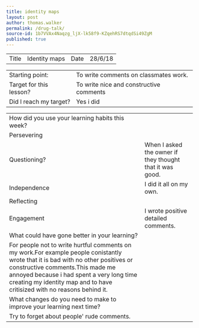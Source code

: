 ```yaml
---
title: identity maps
layout: post
author: thomas.walker
permalink: /drug-talk/
source-id: 1b7VVAx4Naqzg_ljX-lk58f9-KZqehRS7dtqdSi49ZgM
published: true
---
```

<table>
  <tr>
    <td>Title</td>
    <td>Identity maps</td>
    <td>Date</td>
    <td>28/6/18</td>
  </tr>
</table>


<table>
  <tr>
    <td>Starting point:</td>
    <td>To write comments on classmates work.</td>
  </tr>
  <tr>
    <td>Target for this lesson?</td>
    <td>To write nice and constructive comments</td>
  </tr>
  <tr>
    <td>Did I reach my target? </td>
    <td>Yes i did</td>
  </tr>
</table>


<table>
  <tr>
    <td>How did you use your learning habits this week? </td>
    <td></td>
  </tr>
  <tr>
    <td>Persevering</td>
    <td></td>
  </tr>
  <tr>
    <td>Questioning?</td>
    <td>When I asked the owner if they thought that it was good.</td>
  </tr>
  <tr>
    <td>Independence</td>
    <td>I did it all on my own.</td>
  </tr>
  <tr>
    <td>Reflecting</td>
    <td></td>
  </tr>
  <tr>
    <td>Engagement</td>
    <td>I wrote positive detailed comments.</td>
  </tr>
  <tr>
    <td>What could have gone better in your learning?</td>
    <td></td>
  </tr>
  <tr>
    <td>For people not to write hurtful comments on my work.For example people conistantly wrote that it is bad with no other positives or constructive comments.This made me annoyed because i had spent a very long time creating my identity map and to have critisized with no reasons behind it.</td>
    <td></td>
  </tr>
  <tr>
    <td>What changes do you need to make to improve your learning next time?</td>
    <td></td>
  </tr>
  <tr>
    <td>Try to forget about people' rude comments.</td>
    <td></td>
  </tr>
</table>



